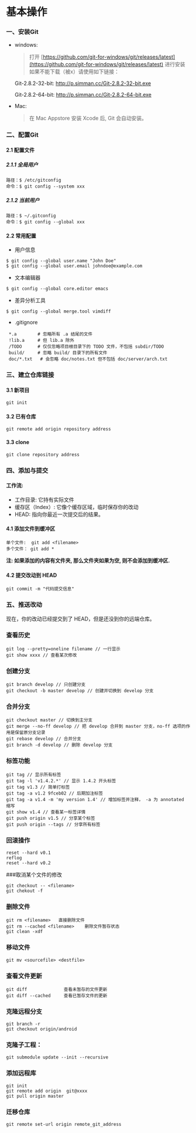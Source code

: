 # 基本操作

### 一、安装Git

- windows:
  > 打开 [https://github.com/git-for-windows/git/releases/latest](https://github.com/git-for-windows/git/releases/latest) 进行安装
  > 如果不能下载（被x）请使用如下链接：
  
  Git-2.8.2-32-bit: http://p.simman.cc/Git-2.8.2-32-bit.exe
  
  Git-2.8.2-64-bit: http://p.simman.cc/Git-2.8.2-64-bit.exe
  
- Mac:
  > 在 Mac Appstore 安装 Xcode 后, Git 会自动安装。

### 二、配置Git

#### 2.1 配置文件

##### 2.1.1 全局用户
```
路径：$ /etc/gitconfig
命令：$ git config --system xxx
```

##### 2.1.2 当前用户

```
路径：$ ~/.gitconfig
命令：$ git config --global xxx
```

#### 2.2 常用配置

- 用户信息

```
$ git config --global user.name "John Doe"
$ git config --global user.email johndoe@example.com
```

- 文本编辑器

```
$ git config --global core.editor emacs
```

- 差异分析工具

```
$ git config --global merge.tool vimdiff
```

- .gitignore

```
 *.a		# 忽略所有 .a 结尾的文件
 !lib.a		# 但 lib.a 除外
 /TODO		# 仅仅忽略项目根目录下的 TODO 文件，不包括 subdir/TODO
 build/		# 忽略 build/ 目录下的所有文件
 doc/*.txt	 # 会忽略 doc/notes.txt 但不包括 doc/server/arch.txt
```

### 三、建立仓库链接

#### 3.1 新项目

`git init`

#### 3.2 已有仓库

```
git remote add origin repository address
```

#### 3.3 clone

```
git clone repository address
```

### 四、添加与提交

#### 工作流:

- 工作目录: 它持有实际文件
- 缓存区（Index）: 它像个缓存区域，临时保存你的改动
- HEAD: 指向你最近一次提交后的结果。

#### 4.1 添加文件到缓冲区

```
单个文件:  git add <filename>
多个文件： git add *
```

**注: 如果添加的内容有文件夹, 那么文件夹如果为空, 则不会添加到缓冲区.**

#### 4.2 提交改动到 HEAD

```
git commit -m "代码提交信息"
```

### 五、推送改动



现在，你的改动已经提交到了 HEAD，但是还没到你的远端仓库。

### 查看历史

```
git log --pretty=oneline filename // 一行显示
git show xxxx // 查看某次修改
```


### 创建分支

```
git branch develop // 只创建分支
git checkout -b master develop // 创建并切换到 develop 分支
```
### 合并分支

```
git checkout master // 切换到主分支
git merge --no-ff develop // 把 develop 合并到 master 分支，no-ff 选项的作用是保留原分支记录
git rebase develop // 合并分支
git branch -d develop // 删除 develop 分支
```

### 标签功能

```
git tag // 显示所有标签
git tag -l 'v1.4.2.*' // 显示 1.4.2 开头标签
git tag v1.3 // 简单打标签
git tag -a v1.2 9fceb02 // 后期加注标签
git tag -a v1.4 -m 'my version 1.4' // 增加标签并注释， -a 为 annotated 缩写
git show v1.4 // 查看某一标签详情
git push origin v1.5 // 分享某个标签
git push origin --tags // 分享所有标签
```

### 回滚操作

```
reset --hard v0.1
reflog
reset --hard v0.2
```

###取消某个文件的修改

```
git checkout -- <filename>
git chekout -f
```

### 删除文件

```
git rm <filename>   直接删除文件
git rm --cached <filename>    删除文件暂存状态
git clean -xdf
```

### 移动文件

```
git mv <sourcefile> <destfile>
```

### 查看文件更新

```
git diff              查看未暂存的文件更新
git diff --cached     查看已暂存文件的更新
```

### 克隆远程分支

```
git branch -r
git checkout origin/android
```

### 克隆子工程：

```
git submodule update --init --recursive
```

### 添加远程库

```
git init
git remote add origin  git@xxxx
git pull origin master
```

### 迁移仓库

```
git remote set-url origin remote_git_address
```

